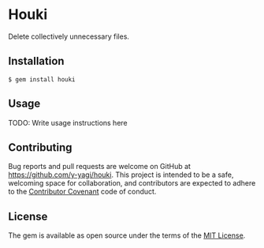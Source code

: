 # Houki

Delete collectively unnecessary files.

## Installation

    $ gem install houki

## Usage

TODO: Write usage instructions here

## Contributing

Bug reports and pull requests are welcome on GitHub at https://github.com/y-yagi/houki. This project is intended to be a safe, welcoming space for collaboration, and contributors are expected to adhere to the [Contributor Covenant](http://contributor-covenant.org/) code of conduct.


## License

The gem is available as open source under the terms of the [MIT License](http://opensource.org/licenses/MIT).

